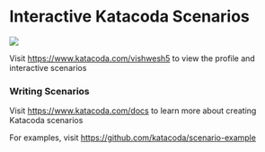 # Interactive Katacoda Scenarios

[![](http://shields.katacoda.com/katacoda/vishwesh5/count.svg)](https://www.katacoda.com/vishwesh5 "Get your profile on Katacoda.com")

Visit https://www.katacoda.com/vishwesh5 to view the profile and interactive scenarios

### Writing Scenarios
Visit https://www.katacoda.com/docs to learn more about creating Katacoda scenarios

For examples, visit https://github.com/katacoda/scenario-example
